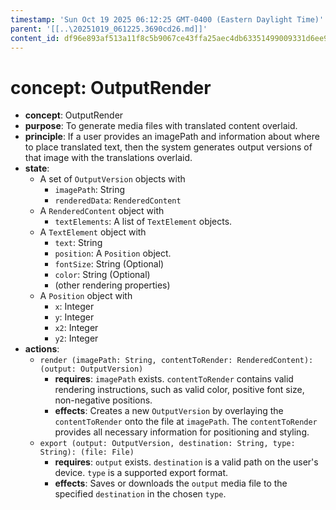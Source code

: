 ```yaml
---
timestamp: 'Sun Oct 19 2025 06:12:25 GMT-0400 (Eastern Daylight Time)'
parent: '[[..\20251019_061225.3690cd26.md]]'
content_id: df96e893af513a11f8c5b9067ce43ffa25aec4db63351499009331d6ee9f9405
---
```


# concept: OutputRender

* **concept**: OutputRender
* **purpose**: To generate media files with translated content overlaid.
* **principle**: If a user provides an imagePath and information about where to place translated text, then the system generates output versions of that image with the translations overlaid.
* **state**:
  * A set of `OutputVersion` objects with
    * `imagePath`: String
    * `renderedData`: `RenderedContent`
  * A `RenderedContent` object with
    * `textElements`: A list of `TextElement` objects.
  * A `TextElement` object with
    * `text`: String
    * `position`: A `Position` object.
    * `fontSize`: String (Optional)
    * `color`: String (Optional)
    * (other rendering properties)
  * A `Position` object with
    * `x`: Integer
    * `y`: Integer
    * `x2`: Integer
    * `y2`: Integer
* **actions**:
  * `render (imagePath: String, contentToRender: RenderedContent): (output: OutputVersion)`
    * **requires**: `imagePath` exists. `contentToRender` contains valid rendering instructions, such as valid color, positive font size, non-negative positions.
    * **effects**: Creates a new `OutputVersion` by overlaying the `contentToRender` onto the file at `imagePath`. The `contentToRender` provides all necessary information for positioning and styling.
  * `export (output: OutputVersion, destination: String, type: String): (file: File)`
    * **requires**: `output` exists. `destination` is a valid path on the user's device. `type` is a supported export format.
    * **effects**: Saves or downloads the `output` media file to the specified `destination` in the chosen `type`.
